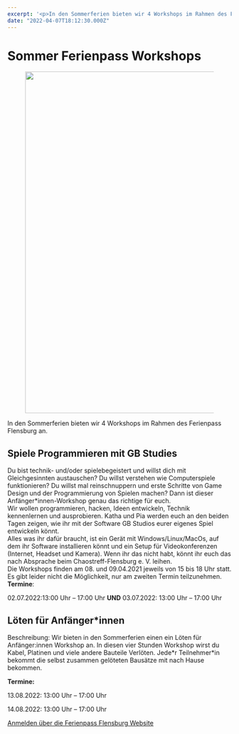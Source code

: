 ```yaml
---
excerpt: '<p>In den Sommerferien bieten wir 4 Workshops im Rahmen des Ferienpass Flensburg an. Spiele Programmieren mit GB Studies Du bist technik- und/oder spielebegeistert und willst dich mit Gleichgesinnten austauschen? Du <a href="https://chaostreff-flensburg.de/2022/sommer-ferienpass-workshops/" class="more-link">[&hellip;]</a></p>'
date: "2022-04-07T18:12:30.000Z"
---
```

# Sommer Ferienpass Workshops


<figure class="wp-block-image size-full"><img decoding="async" loading="lazy" width="767" height="767" src="https://chaostreff-flensburg.de/wp-content/uploads/2022/03/ws-low.png" alt="" class="wp-image-1589" srcset="https://chaostreff-flensburg.de/wp-content/uploads/2022/03/ws-low.png 767w, https://chaostreff-flensburg.de/wp-content/uploads/2022/03/ws-low-300x300.png 300w, https://chaostreff-flensburg.de/wp-content/uploads/2022/03/ws-low-150x150.png 150w, https://chaostreff-flensburg.de/wp-content/uploads/2022/03/ws-low-500x500.png 500w" sizes="(max-width: 767px) 100vw, 767px" /></figure>



<p>In den Sommerferien bieten wir 4 Workshops im Rahmen des Ferienpass Flensburg an. </p>



<h2>Spiele Programmieren mit GB Studies</h2>



<p>Du bist technik- und/oder spielebegeistert und willst dich mit Gleichgesinnten austauschen? Du willst verstehen wie Computerspiele funktionieren? Du willst mal reinschnuppern und erste Schritte von Game Design und der Programmierung von Spielen machen? Dann ist dieser Anfänger*innen-Workshop genau das richtige für euch.<br>Wir wollen programmieren, hacken, Ideen entwickeln, Technik kennenlernen und ausprobieren. Katha und Pia werden euch an den beiden Tagen zeigen, wie ihr mit der Software GB Studios eurer eigenes Spiel entwickeln könnt.<br>Alles was ihr dafür braucht, ist ein Gerät mit Windows/Linux/MacOs, auf dem ihr Software installieren könnt und ein Setup für Videokonferenzen (Internet, Headset und Kamera). Wenn ihr das nicht habt, könnt ihr euch das nach Absprache beim Chaostreff-Flensburg e. V. leihen.<br>Die Workshops finden am 08. und 09.04.2021 jeweils von 15 bis 18 Uhr statt. Es gibt leider nicht die Möglichkeit, nur am zweiten Termin teilzunehmen.<br><strong>Termine</strong>: </p>



<p>02.07.2022:13:00 Uhr &#8211; 17:00 Uhr <strong>UND</strong> 03.07.2022: 13:00 Uhr &#8211; 17:00 Uhr</p>



<h2>Löten für Anfänger*innen</h2>



<p>Beschreibung: Wir bieten in den Sommerferien einen ein Löten für Anfänger:innen Workshop an. In diesen vier Stunden Workshop wirst du Kabel, Platinen und viele andere Bauteile Verlöten. Jede*r Teilnehmer*in bekommt die selbst zusammen gelöteten Bausätze mit nach Hause bekommen.</p>



<p><strong>Termine: </strong></p>



<p>13.08.2022: 13:00 Uhr &#8211; 17:00 Uhr</p>



<p>14.08.2022: 13:00 Uhr &#8211; 17:00 Uhr</p>



<div class="is-layout-flex wp-block-buttons">
<div class="wp-block-button" style="color:white"><a class="wp-block-button__link" href="https://www.ferienpass-flensburg.de/home">Anmelden über die Ferienpass Flensburg Website</a></div>
</div>



<p></p>

